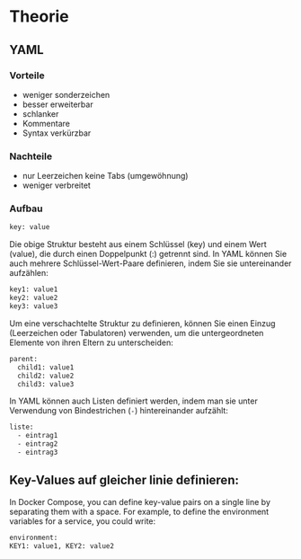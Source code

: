 # Theorie

## YAML

### Vorteile
* weniger sonderzeichen
* besser erweiterbar
* schlanker
* Kommentare
* Syntax verkürzbar

### Nachteile
* nur Leerzeichen keine Tabs (umgewöhnung)
* weniger verbreitet

### Aufbau

```txt
key: value
```
Die obige Struktur besteht aus einem Schlüssel (key) und einem Wert (value), die durch einen Doppelpunkt (:) getrennt sind. In YAML können Sie auch mehrere Schlüssel-Wert-Paare definieren, indem Sie sie untereinander aufzählen:
```txt
key1: value1
key2: value2
key3: value3
```
Um eine verschachtelte Struktur zu definieren, können Sie einen Einzug (Leerzeichen oder Tabulatoren) verwenden, um die untergeordneten Elemente von ihren Eltern zu unterscheiden:

```txt
parent:
  child1: value1
  child2: value2
  child3: value3
```
In YAML können auch Listen definiert werden, indem man sie unter Verwendung von Bindestrichen (`-`) hintereinander aufzählt:
```txt
liste:
  - eintrag1
  - eintrag2
  - eintrag3
```
## Key-Values auf gleicher linie definieren:

In Docker Compose, you can define key-value pairs on a single line by separating them with a space. For example, to define the environment variables for a service, you could write:
```txt
environment:
KEY1: value1, KEY2: value2
```


